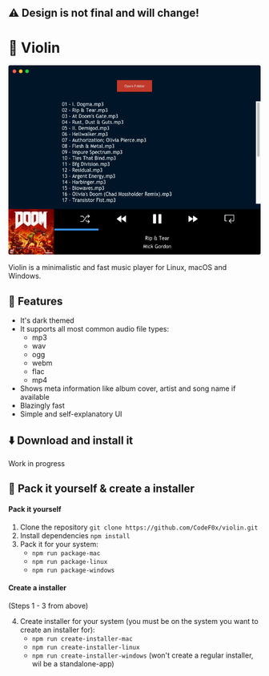 ## ⚠️ Design is not final and will change!

# 🎼 Violin

![screenshot](docs/images/screenshot.png)

Violin is a minimalistic and fast music player for Linux, macOS and Windows.

## 📓 Features

- It's dark themed
- It supports all most common audio file types:
  - mp3
  - wav
  - ogg
  - webm
  - flac
  - mp4
- Shows meta information like album cover, artist and song name if available
- Blazingly fast
- Simple and self-explanatory UI

## ⬇️ Download and install it

Work in progress

## 🔨 Pack it yourself & create a installer

#### Pack it yourself

1. Clone the repository `git clone https://github.com/CodeF0x/violin.git`
2. Install dependencies `npm install`
3. Pack it for your system:
   - `npm run package-mac`
   - `npm run package-linux`
   - `npm run package-windows`

#### Create a installer

(Steps 1 - 3 from above)

4. Create installer for your system (you must be on the system you want to create an installer for):
   - `npm run create-installer-mac`
   - `npm run create-installer-linux`
   - `npm run create-installer-windows` (won't create a regular installer, wil be a standalone-app)

